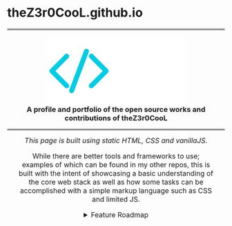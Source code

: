 # theZ3r0CooL.github.io
<hr style='border-top: 3px solid #bbb;'/>
<a href='https://theZ3r0CooL.github.io/' title='https://theZ3r0CooL.github.io/' style='display: flex; place-content: center'>
    <img src='./code-z3r0.svg' alt='Z3r0/' width='100%' height='auto' style='max-width: 20rem'/>
</a>
<h3 style='margin: 0; text-align: center'>A profile and portfolio of the open source works and contributions of theZ3r0CooL</h3>
<hr style='border-top: 3px solid #bbb;'/>
<section style='text-align: center; font-size: medium; max-width: 90%; margin: 0 auto;'>
    <em>This page is built using static HTML, CSS and vanillaJS.</em>  
    <br>    
    <p>While there are better tools and frameworks to use; examples of which can be found in my other repos, this is built with the intent of showcasing a basic understanding of the core web stack as well as how some tasks can be accomplished with a simple markup language such as CSS and limited JS.</p>
    <details style='text-align: start;'>
        <summary style='text-align: center;'>Feature Roadmap</summary>
        <h6 style='color: mediumseagreen'>Complete</h6>
        <ul>
            <li><em>Theme switcher and styling using HTML and CSS; JS used only to persist selection.</em></li>
            <li><em>Pinned repos pulled and displayed live from GitHub user profile.</em></li>
            <li><em>Fixed most cursor 'blob' effect.</em></li>
        </ul>
        <h6 style='color: mediumturquoise'>In Progress</h6>
        <ul>
            <li><em>Add game for repo browsers to waste time playing.</em></li>
            <li><em>Add animations in minor areas such as section resizing.</em></li>
            <li><em>Add more projects as they are ready.</em></li>
            <li><em>Add option to toggle cursor 'blob' effect.</em></li>
            <li><em>Add more GitHub user info and stats.</em></li>
            <li><em>Add notify/subscribe options.</em></li>
        </ul>
        <h6 style='color: goldenrod'>Potentially</h6>
        <ul>
            <li><em>Replace or supplement jQuery examples with GSAP equivalents.</em></li>
            <li><em>Make cursor 'blob' effect colors change to better match selected themes.</em></li>
        </ul>
    </details>
</section>
